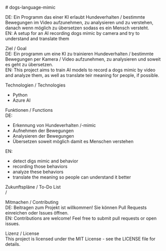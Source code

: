 <bold># dogs-language-mimic</bold><p>

DE: Ein Programm das einer KI erlaubt Hundeverhalten / bestimmte Bewegungen im Video aufzunehmen, zu analysieren und zu verstehen, danach wenn möglich zu übersetzen sodass es ein Mensch versteht.<br>
EN: A setup for an AI recording dogs mimic by camera and try to understand and translate them<p>


<bold>Ziel / Goal</bold><br>
DE: Ein programm um eine KI zu trainieren Hundeverhalten / bestimmte Bewegungen per Kamera / Video aufzunehmen, zu analysieren und soweit es geht zu übersetzen.<br>
EN: This project aims to train AI models to record a dogs mimic by video and analyze them, as well as translate teir meaning for people, if possible.<p>

<bold>Technologien / Technologies</bold><br>
- Python<br>
- Azure AI<p>

<bold>Funktionen / Functions</bold><br>
DE:<br> 
- Erkennung von Hundeverhalten /-mimic <br>
- Aufnehmen der Bewegungen<br>
- Analysieren der Bewegungen<br>
- Übersetzen soweit möglich damit es Menschen verstehen<p>

EN:<br>
- detect digs mimic and behavior<br>
- recording those behaviors<br>
- analyze these behaviors<br>
- translate the meaning so people can understand it better<p>

<bold>Zukunftspläne / To-Do List</bold><br>
/<p>

<bol>Mitmachen / Contributing</bol><br>
DE: Beitragen zum Projekt ist willkommen! Sie können Pull Requests einreichen oder Issues öffnen.<br>
EN: Contributions are welcome! Feel free to submit pull requests or open issues.<p>

<bol>Lizenz / License</bold><br>
This project is licensed under the MIT License - see the LICENSE file for details.<p>

